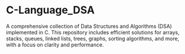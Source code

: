 # C-Language_DSA
A comprehensive collection of Data Structures and Algorithms (DSA) implemented in C. This repository includes efficient solutions for arrays, stacks, queues, linked lists, trees, graphs, sorting algorithms, and more, with a focus on clarity and performance.
